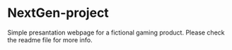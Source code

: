 # NextGen-project
Simple presantation webpage for a fictional gaming product. Please check the readme file for more info.
